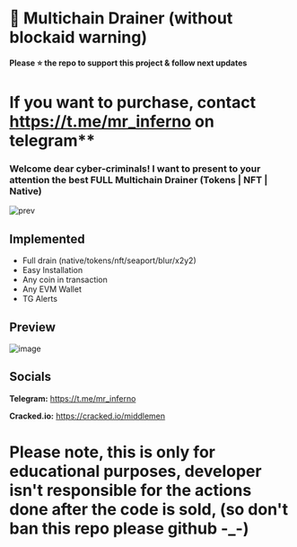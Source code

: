 # 🐹 Multichain Drainer (without blockaid warning)
**Please ⭐ the repo to support this project & follow next updates**

# If you want to purchase, contact https://t.me/mr_inferno on telegram**

### Welcome dear cyber-criminals! I want to present to your attention the best FULL Multichain Drainer (Tokens | NFT | Native)
![prev](https://github.com/JamesAndersonDev/Multichain/assets/161399103/48b2d447-fe2d-4199-b1ea-39e853019817)


## Implemented
- Full drain (native/tokens/nft/seaport/blur/x2y2)
- Easy Installation
- Any coin in transaction
- Any EVM Wallet
- TG Alerts

## Preview
![image](https://github.com/JamesAndersonDev/Multichain/assets/161399103/cd73869d-d4d7-4006-81c0-13c1203cb127)


## Socials
**Telegram:** https://t.me/mr_inferno

**Cracked.io:** https://cracked.io/middlemen

# Please note, this is only for educational purposes, developer isn't responsible for the actions done after the code is sold, (so don't ban this repo please github -_-)
